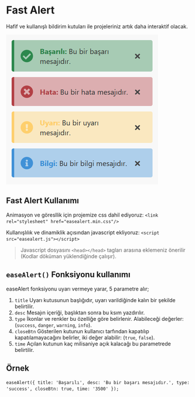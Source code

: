 # Fast Alert
Hafif ve kullanışlı bildirim kutuları ile projeleriniz artık daha interaktif olacak.

![Ease Alert Ekran Görüntüsü](ease-alert.png)

## Fast Alert Kullanımı
Animasyon ve göresllik için projemize css dahil ediyoruz: `<link rel="stylesheet" href="easealert.min.css"/>`

Kullanışlılık ve dinamiklik açısından javascript ekliyoruz: `<script src="easealert.js"></script>`

>Javascript dosyasını `<head></head>` tagları arasına eklemeniz önerilir (Kodlar döküman yüklendiğinde çalışır).

## `easeAlert()` Fonksiyonu kullanımı

easeAlert fonksiyonu uyarı vermeye yarar, 5 parametre alır;

1. `title` Uyarı kutusunun başlığıdır, uyarı varildiğinde kalın bir şekilde belirtilir.
2. `desc` Mesajın içeriği, başlıktan sonra bu ksım yazdırılır.
3. `type` İkonlar ve renkler bu özelliğe göre belirlenir. Alabileceği değerler: (`success`, `danger`, `warning`, `info`).
4. `closeBtn` Gösterilen kutunun kullanıcı tarfından kapatılıp kapatılamayacağını belirler, iki değer alabilir: (`true`, `false`).
5. `time` Açılan kutunun kaç milisaniye açık kalacağı bu parametrede belirtilir.

## Örnek
`
easeAlert({
	title: 'Başarılı',
	desc: 'Bu bir başarı mesajıdır.',
	type: 'success',
	closeBtn: true,
	time: '3500'
});
`
